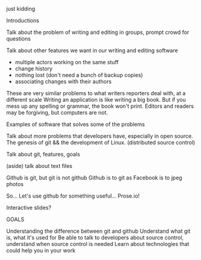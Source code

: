 just kidding

Introductions

Talk about the problem of writing and editing in groups, prompt crowd for questions

Talk about other features we want in our writing and editing software
- multiple actors working on the same stuff
- change history
- nothing lost (don't need a bunch of backup copies)
- associating changes with their authors

These are very similar problems to what writers reporters deal with, at a different scale
Writing an application is like writing a big book. But if you mess up any spelling or grammar, the book won't print. Editors and readers may be forgiving, but computers are not. 

Examples of software that solves some of the problems

Talk about more problems that developers have, especially in open source. The genesis of git && the development of Linux. (distributed source control)

Talk about git, features, goals

(aside) talk about text files

Github is git, but git is not github
Github is to git as Facebook is to jpeg photos

So...
Let's use github for something useful...
Prose.io!

Interactive slides?

GOALS

Understanding the difference between git and github
Understand what git is, what it's used for
Be able to talk to developers about source control, understand when source control is needed
Learn about technologies that could help you in your work